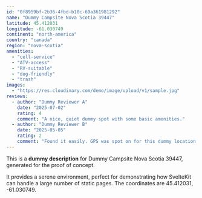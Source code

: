 ```yaml
---
id: "0f8959bf-2b36-4fbd-b10c-69a361981292"
name: "Dummy Campsite Nova Scotia 39447"
latitude: 45.412031
longitude: -61.030749
continent: "north-america"
country: "canada"
region: "nova-scotia"
amenities:
  - "cell-service"
  - "ATV-access"
  - "RV-suitable"
  - "dog-friendly"
  - "trash"
images:
  - "https://res.cloudinary.com/demo/image/upload/v1/sample.jpg"
reviews:
  - author: "Dummy Reviewer A"
    date: "2025-07-02"
    rating: 4
    comment: "A nice, quiet dummy spot with some basic amenities."
  - author: "Dummy Reviewer B"
    date: "2025-05-05"
    rating: 2
    comment: "Found it easily. GPS was spot on for this dummy location."
---
```


This is a **dummy description** for Dummy Campsite Nova Scotia 39447, generated for the proof of concept.

It provides a serene environment, perfect for demonstrating how SvelteKit can handle a large number of static pages. The coordinates are 45.412031, -61.030749.
